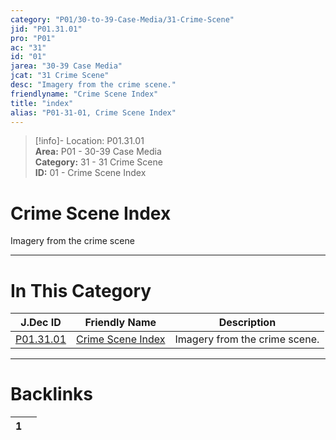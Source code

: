 ```yaml
---  
category: "P01/30-to-39-Case-Media/31-Crime-Scene"  
jid: "P01.31.01"  
pro: "P01"  
ac: "31"  
id: "01"  
jarea: "30-39 Case Media"  
jcat: "31 Crime Scene"  
desc: "Imagery from the crime scene."  
friendlyname: "Crime Scene Index"  
title: "index"  
alias: "P01-31-01, Crime Scene Index"  
---  
```

>[!info]- Location: P01.31.01  
>**Area:** P01 - 30-39 Case Media  
>**Category:** 31 - 31 Crime Scene  
>**ID:** 01 - Crime Scene Index  
  
# Crime Scene Index  
  
Imagery from the crime scene  
   
  
  
---  
# In This Category  
  
| J.Dec ID                                                                      | Friendly Name                                                                         | Description                   |  
| ----------------------------------------------------------------------------- | ------------------------------------------------------------------------------------- | ----------------------------- |  
| [P01.31.01](index.md#) | [Crime Scene Index](index.md#) | Imagery from the crime scene. |  
  
  
---  
# Backlinks  
<div><table class="dataview table-view-table"><thead class="table-view-thead"><tr class="table-view-tr-header"><th class="table-view-th"><span></span><span class="dataview small-text">1</span></th><th class="table-view-th"><span></span></th></tr></thead><tbody class="table-view-tbody"></tbody></table></div>